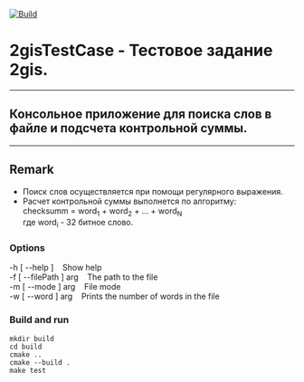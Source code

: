 [![Build](https://github.com/oleg951/2gisTestCase/actions/workflows/2GisBuildAndTest.yml/badge.svg)](https://github.com/oleg951/2gisTestCase/actions/workflows/2GisBuildAndTest.yml)

# 2gisTestCase - Тестовое задание 2gis.
___
## Консольное приложение для поиска слов в файле и подсчета контрольной суммы.
___
## Remark
+ Поиск слов осуществляется при помощи регулярного выражения.
+ Расчет контрольной суммы выполнется по алгоритму:<br>
checksumm = word<sub>1</sub> + word<sub>2</sub> + ... + word<sub>N</sub><br>
где word<sub>i</sub> - 32 битное слово.<br>
### Options
  -h [ --help ]&nbsp;&nbsp;&nbsp;&nbsp;Show help<br>
  -f [ --filePath ] arg&nbsp;&nbsp;&nbsp;&nbsp;The path to the file<br>
  -m [ --mode ] arg&nbsp;&nbsp;&nbsp;&nbsp;File mode<br>
  -w [ --word ] arg&nbsp;&nbsp;&nbsp;&nbsp;Prints the number of words in the file<br>
 
### Build and run
```
mkdir build
cd build
cmake ..
cmake --build .
make test
```


